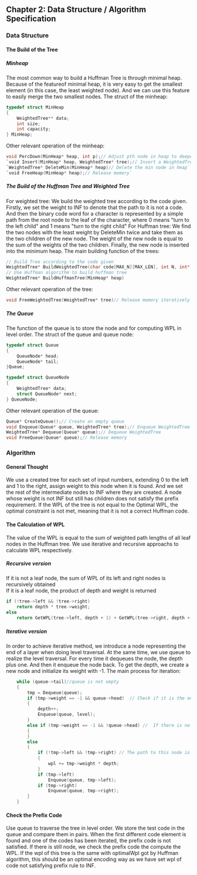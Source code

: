 ## Chapter 2: Data Structure / Algorithm Specification

### Data Structure
#### The Build of the Tree
##### Minheap
The most common way to build a Huffman Tree is through minimal heap. Because of the featureof minimal heap, it is very easy to get the smallest element (in this case, the least weighted node). And we can use this feature to easily merge the two smallest nodes.
The struct of the minheap:
```c
typedef struct MinHeap
{
    WeightedTree** data;
    int size;
    int capacity;
} MinHeap;
```
Other relevant operation of the minheap:
```c
void PercDown(MinHeap* heap, int p);// Adjust pth node in heap to deeper to make it a MinHeap`
`void Insert(MinHeap* heap, WeightedTree* tree);// Insert a WeightedTree to heap`
`WeightedTree* DeleteMin(MinHeap* heap)// Delete the min node in heap`
`void FreeHeap(MinHeap* heap);// Release memory`
```

##### The Build of the Huffman Tree and Weighted Tree
For weighted tree:
We build the weighted tree according to the code given. 
Firstly, we set the weight to INF to denote that the path to it is not a code. And then the binary code word for a character is represented by a simple path from the root node to the leaf of the character, where 0 means "turn to the left child" and 1 means "turn to the right child"
For Huffman tree:
We find the two nodes with the least weight by DeleteMin twice and take them as the two children of the new node. The weight of the new node is equal to the sum of the weights of the two children.
Finally, the new node is inserted into the minimum heap.
The main building function of the trees:
```c
// Build Tree according to the code given
WeightedTree* BuildWeightedTree(char code[MAX_N][MAX_LEN], int N, int* f);
// Use Huffman algorithm to build huffman tree
WeightedTree* BuildHuffmanTree(MinHeap* heap)
```
Other relevant operation of the tree:
```c
void FreeWeightedTree(WeightedTree* tree)// Release memory iteratively
```

##### The Queue
The function of the queue is to store the node and for computing WPL in level order.
The struct of the queue and queue node:
```c
typedef struct Queue
{
    QueueNode* head;
    QueueNode* tail;
}Queue;

typedef struct QueueNode
{
    WeightedTree* data;
    struct QueueNode* next;
} QueueNode;
```
Other relevant operation of the queue:
```c
Queue* CreateQueue();// Create an empty queue
void Enqueue(Queue* queue, WeightedTree* tree);// Enqueue WeightedTree
WeightedTree* Dequeue(Queue* queue);// Dequeue WeightedTree
void FreeQueue(Queue* queue);// Release memory
```


### Algorithm
#### General Thought
We use a created tree for each set of input numbers, extending 0 to the left and 1 to the right, assign weight to this node when it is found. And we set the rest of the intermediate nodes to INF where they are created. 
A node whose weight is not INF but still has children does not satisfy the prefix requirement. If the WPL of the tree is not equal to the Optimal WPL, the optimal constraint is not met, meaning that it is not a correct Huffman code.
#### The Calculation of WPL
The value of the WPL is equal to the sum of weighted path lengths of all leaf nodes in the Huffman tree.
We use iterative and recursive approachs to calculate WPL respectively.
##### Recursive version
If it is not a leaf node, the sum of WPL of its left and right nodes is recursively obtained  
If it is a leaf node, the product of depth and weight is returned  
```c
if (!tree->left && !tree->right)
    return depth * tree->weight;
else
    return GetWPL(tree->left, depth + 1) + GetWPL(tree->right, depth + 1);
```
##### Iterative version

In order to achieve iterative method, we introduce a node representing the end of a layer when doing level traversal. At the same time, we use queue to realize the level traversal. For every time it dequeues the node, the depth plus one. And then it enqueue the node back.
To get the depth, we create a new node and initialize its weight with -1.
The main process for iteration:
```c
    while (queue->tail)//queue is not empty
    {
        tmp = Dequeue(queue);
        if (tmp->weight == -1 && queue->head)  // Check if it is the end of the level
        {
            depth++;
            Enqueue(queue, level);
        }
        else if (tmp->weight == -1 && !queue->head) //  If there is no other node except level node
        {
        }
        else
        {
            if (!tmp->left && !tmp->right) // The path to this node is a code
            {
                wpl += tmp->weight * depth;
            }
            if (tmp->left)
                Enqueue(queue, tmp->left);
            if (tmp->right)
                Enqueue(queue, tmp->right);
        }
    }
```

#### Check the Prefix Code
Use queue to traverse the tree in level order.  We store the test code in the queue and compare them in pairs. When the first different code element is found and one of the codes has been iterated, the prefix code is not satisfied. 
If there is still node, we check the prefix code the compute the WPL. If the wpl of this tree is the same with optimalWpl got by Huffman algorithm, this should be an optimal encoding way as we have set wpl of code not satisfying prefix rule to INF.
